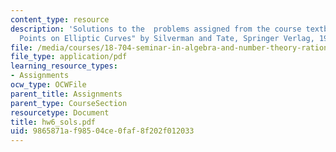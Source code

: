 ```yaml
---
content_type: resource
description: 'Solutions to the  problems assigned from the course textbook: "Rational
  Points on Elliptic Curves" by Silverman and Tate, Springer Verlag, 1992.'
file: /media/courses/18-704-seminar-in-algebra-and-number-theory-rational-points-on-elliptic-curves-fall-2004/9865871af98504ce0faf8f202f012033_hw6_sols.pdf
file_type: application/pdf
learning_resource_types:
- Assignments
ocw_type: OCWFile
parent_title: Assignments
parent_type: CourseSection
resourcetype: Document
title: hw6_sols.pdf
uid: 9865871a-f985-04ce-0faf-8f202f012033
---
```

